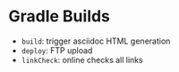 # Gradle Builds

* `build`: trigger asciidoc HTML generation
* `deploy`: FTP upload
* `linkCheck`: online checks all links